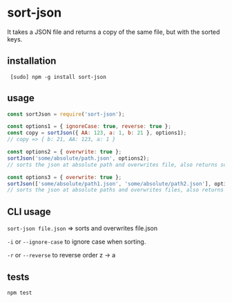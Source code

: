 sort-json
=========

It takes a JSON file and returns a copy of the same file, but with the sorted keys.

installation
------------

` [sudo] npm -g install sort-json`


usage
-----

```js
const sortJson = require('sort-json');

const options1 = { ignoreCase: true, reverse: true };
const copy = sortJson({ AA: 123, a: 1, b: 21 }, options1);
// copy => { b: 21, AA: 123, a: 1 }

const options2 = { overwrite: true };
sortJson('some/absolute/path.json', options2);
// sorts the json at absolute path and overwrites file, also returns sorted object

const options3 = { overwrite: true };
sortJson(['some/absolute/path1.json', 'some/absolute/path2.json'], options3);
// sorts the json at absolute paths and overwrites files, also returns array of sorted objects
```

CLI usage
---------
`sort-json file.json` => sorts and overwrites file.json

`-i` or `--ignore-case` to ignore case when sorting.

`-r` or `--reverse` to reverse order z -> a

tests
-----

`npm test`
